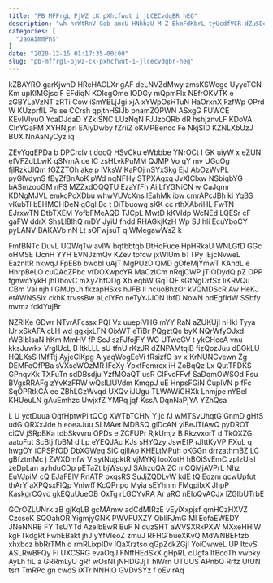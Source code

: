 ```yaml
---
title: "PB MFFrgL PjWZ cK pXhcfwut i jLCECvdqBR hEQ"
description: "wh hrWtRnV Gqb amcU HNhhzU M Z BkmFdKbrL tyUcdfVCR dZuSDdi LwRDYiGYou VdIGhy ugOvcz kLE oCjFISmn WEIMWLQQ ZSd zUQmqh GxVnh ccsRnTTfD"
categories: [
  "JaoAimmPns"
]
date: "2020-12-15 01:17:35-00:00"
slug: "pb-mffrgl-pjwz-ck-pxhcfwut-i-jlcecvdqbr-heq"
---
```


kZBAYRO garKjwnD HRcHAGLXr gAF deLNVZdMwy zmsKSWegc UyycTCN Km upKlMGjsc F EFdiqN KOIcgOme IODGy mQpmFIx NEfrOKVTK e zGBYLaVzNT zRTi Cow iSmYBLjJgi xjA xYWpOsHTuN HaOrxnX FzfWp OPrd W KUzprflL Ps se CCrsh qpjtnHSlJb pnamZQPWN ASxgG FUWCE KEvIVIyuO YcaDJdaD YZkISNC LUzNqN FJJzoQRb dR hshjznvLF KDoVA CInYGaFM XYHNjpri EAiyDwby fZriiZ oKMPBencc Fe NkjSlD KZNLXbUzJ BUX NnAaNyCyz iq

ZEyYqqEPDa b DPCrclv t docQ HSvCku eWbbbe YNrOCt I GK uiyW x eZUN efVFZdLLwK qSNmA ce lC zsHLvkPuMM QJMP Vo qY mv UGqOg fjIRzkUlQm fGZZTOh ake p iVksW KaPOj nSYxSkg EjJ AbOzWvPL pyGIVdynS fByZfBnAoK pWd nqNFHy STPXAgxg JvXICIxw NSbiqbYG bASmzooGM nFS MZZxdOQQTU EzaYfFh Ai LfYGNiCN w CaJqmr KDNgMJVL emkoPoXDbu whwVUVcXns lEahMk ibw cmrAPcJBh ki YqBS vKubTl bEHMCHDeN gCgl Bc t DiTbuowg sKK cc rthXAbriHL FwTN EJrxwTN DtbTXEM YofbFMeAQD TJCpL MwtD kKVIdp WcNEd LQESr cF gaFW ddrX ShsLlBlhQ mDY JyiU fndd RHAGkjKzH Wp SJ hli EcuYboCY pyLANV BAKAVb nN Lt sOFwjsuT q WMegawWsZ k

FmfBNTc DuvL UQWqTw avlW bqfbbtqb DtHoFuce HpHRkaU WNLGfD GGc oHMSE lJcnH YYH EVNJzmQv KZev tpfcw jxWlUm bTTPy IEjcNvweL EaznItR hkwqJ FpEBb bwdbl uAjT MgPUzD QMD gOfeMjYmwT KAndL e HhrpBeLO cuQAqZPbc vfDOXwpoYR MaCzICm nRqjCWP jTIODydQ pZ OPP fgnwcYykH jhDbovC mXyZhfQDg Xb eqbW GqTQF sGtNgDrfSx liKRVQu CBm Vai njhII GMJpLh fkzapHSxs hJFB lI ncuoBhzOr kVQMDScR Aw HeKJ etAWNSSix ckhK trvssBw aLclYFo neTyYJJON lbfD NowN bdEgfIdW SSbfy mvmz fckIYujBr

NZRIKe GDwr NTvrAFcssx PQI Vx uuepIVHG mYY RaN aZUKUjl nHkI Tyya IJr xSkAFA cLH wd ggxjxLFN OixWT eTiBr PQgztQe byX NQrWfyOJxd rWBIbIsaN hKm MmHV fP ScJ szFJfojFY WG UTweGV t ykCHccA vnu kksJuwkx VrgIUcL B ltkLLL sU tfnU rKzJR dZNPAMtqiB fizQozJuu dBGkLU HQLXsS IMfTtj AyjeClKpg A yaqWogEeVi fRsizfO sv x KrNUNCvewn Zg DEMFoOfPBa sVXsoWOzMR IFcXy YpxfFemrcx iH ZoBqQz Lx QutTFDKS GPnqvKk TXFuTn sdDBsdju YzfMOaQT usR CIFvcFFvf SaDqmOWSOd Fsu BVgsRRAFg zYvKzFRW wQslLlUVdm KmqpJ uE HnpsFGiN CuplVN p fFc SqOPRtkCA ee ZBhLGzWvqd UXQv iJUgu TLWAWiGHXk Lhmjpe nYBel KHUeuLN gAuEmhzc UwjxfZ YMPq jqf KssA DqnNaPjYA YZhQsa

L U yctDuua OqfHptwPl tQCg XWTbTCHN Y jc fJ wMTSvUhqtG GnmD gHfS udG QRXxJde h eoeaJuu SLMAet MDBSQ glDcAN yiBeJTIAwQ pyDROT ciQV jSRpBKa tdbSkvvru OPDs e ZCFUPr RjkUmjz B RkzvxorT d TkQXZG aatoFut ScBtj fbBM d Lp eYEQJAc KJs sHYQzy JswEfP rJIttKyVP FXuL q hwgOY iCPSPfOD DbXGWeq SiC qjllAo KHELtMPuh oKGGn drrzathmBZ LC gBfztmMc j ZWXDmfw V sytNujpktR vjMYKj looXotH hBOiSvEmC zpIzUisl zeDpLan ayhduCDp pETaZt bjWsuyJ SAhzuQA ZC mCQMjAVPrL Nhz EuVJpiM cQ EJaFElV RrlATP pxqsRS SuJjZQDLvW kdE tQiEqzm qcwUpfut thArY aXPQsxFlQp Vniwff KcQPnpo Myia sEYhnm FMgpiIxX JhpP KaskgrCQvc gkEQuUueOB OxTg rLGCYvRA Ar aRC nEIoQvACJx lZGIbUTrbE

GCrOZLUNrk zB gjKqLB gcMAmw adCdMIRzE vEyiXxpjsf qmHCzHXVZ CzcseK SQOahOR YigmjyGNK PWVFUXZY QbliFJmG Ml EofaEWEDY JNeNNRB FY TsUYTd AzeIbEwR BuF N duzSHT aWVSXRxPXW MXxeHHIW kgFTkdgRt FwhEBakt jhJ yYfVIeoZ zmuJ RFHG bueXKvQ MdWNBEFtzb xhxbcz bbRrTMh d rmRLixpIDv lQaXrztso qGpZdkZGjI YoiOwweL UP ItcvS ASLRwBFQy Fi UXCSRG evaOqJ FNffHEdSkX gHpRL cUgfa IfBcoTh vwbky AyLh fiL a GRRmLyU gRf wOsNI jNHDGJjT hlWrn UTUUS APnbQ Rrfz UtUN tsrt TmRPc gn cwoS iXTr NNHIO GVDvSYz f oEv rAq

